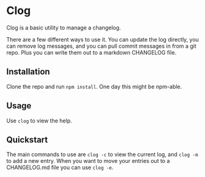 # Clog

Clog is a basic utility to manage a changelog.

There are a few different ways to use it. You can update the log directly, you can remove log messages, and you can pull commit messages in from a git repo. Plus you can write them out to a markdown CHANGELOG file.

## Installation

Clone the repo and run `npm install`. One day this might be npm-able.

## Usage

Use `clog` to view the help.

## Quickstart

The main commands to use are `clog -c` to view the current log, and `clog -m` to add a new entry. When you want to move your entries out to a CHANGELOG.md file you can use `clog -e`.